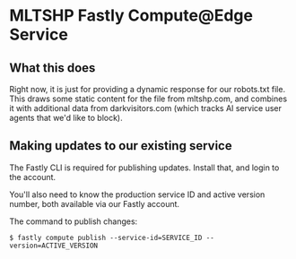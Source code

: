 # MLTSHP Fastly Compute@Edge Service

## What this does

Right now, it is just for providing a dynamic response for our robots.txt file. This draws
some static content for the file from mltshp.com, and combines it with additional data from
darkvisitors.com (which tracks AI service user agents that we'd like to block).

## Making updates to our existing service

The Fastly CLI is required for publishing updates. Install that, and login to the account.

You'll also need to know the production service ID and active version number, both available via
our Fastly account.

The command to publish changes:

```shell
$ fastly compute publish --service-id=SERVICE_ID --version=ACTIVE_VERSION
```
